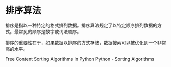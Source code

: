 # 排序算法

排序是指以一种特定的格式排列数据。排序算法规定了以特定顺序排列数据的方式。最常见的顺序是数字或词法顺序。

排序的重要性在于，如果数据以排序的方式存储，数据搜索可以被优化到一个非常高的水平。

<ResourceGroupTitle>Free Content</ResourceGroupTitle>
<BadgeLink colorScheme='yellow' badgeText='Read' href='https://realpython.com/sorting-algorithms-python/'>Sorting Algorithms in Python</BadgeLink>
<BadgeLink colorScheme='yellow' badgeText='Read' href='https://www.tutorialspoint.com/python_data_structure/python_sorting_algorithms.htm'>Python - Sorting Algorithms</BadgeLink>
